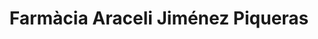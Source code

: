 ---
title: "Farmàcia Araceli Jiménez Piqueras"
url: /laldea/farmacia-araceli-jimenez-piqueras/
shop: Sanitätshaus
---